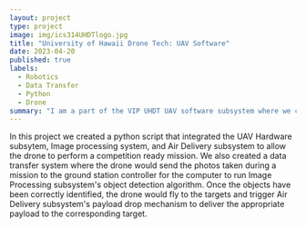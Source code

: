 ```yaml
---
layout: project
type: project
image: img/ics314UHDTlogo.jpg
title: "University of Hawaii Drone Tech: UAV Software"
date: 2023-04-20
published: true
labels:
  - Robotics
  - Data Transfer
  - Python
  - Drone
summary: "I am a part of the VIP UHDT UAV software subsystem where we created a python script to integrate the other subsystems to be competition ready."
---
```


In this project we created a python script that integrated the UAV Hardware subsytem, Image processing system, and Air Delivery subsystem to allow the drone to perform a competition ready mission. We also created a data transfer system where the drone would send the photos taken during a mission to the ground station controller for the computer to run Image Processing subsystem's object detection algorithm. Once the objects have been correctly identified, the drone would fly to the targets and trigger Air Delivery subsystem's payload drop mechanism to deliver the appropriate payload to the corresponding target.
